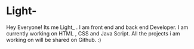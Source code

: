 # Light-
Hey Everyone!
Its me Light_ . I am front end and back end Developer.
I am currently working on HTML , CSS and Java Script.
All the projects i am working on will be shared on Github.  :)
